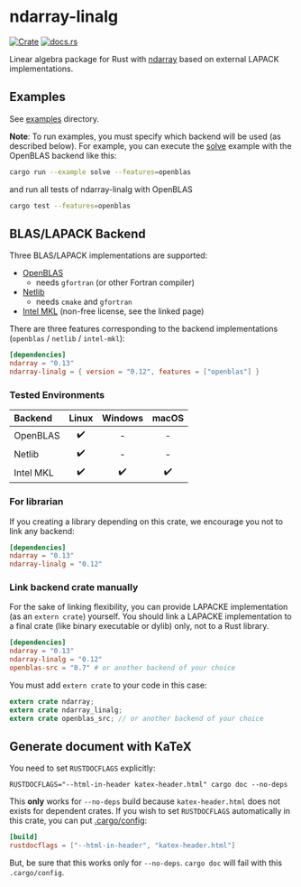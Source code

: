 ndarray-linalg
===============
[![Crate](http://meritbadge.herokuapp.com/ndarray-linalg)](https://crates.io/crates/ndarray-linalg)
[![docs.rs](https://docs.rs/ndarray-linalg/badge.svg)](https://docs.rs/ndarray-linalg)

Linear algebra package for Rust with [ndarray](https://github.com/bluss/ndarray) based on external LAPACK implementations.

Examples
---------
See [examples](https://github.com/termoshtt/ndarray-linalg/tree/master/ndarray-linalg/examples) directory.

**Note**: To run examples, you must specify which backend will be used (as described below).
For example, you can execute the [solve](ndarray-linalg/examples/solve.rs) example with the OpenBLAS backend like this:

```sh
cargo run --example solve --features=openblas
```

and run all tests of ndarray-linalg with OpenBLAS

```sh
cargo test --features=openblas
```

BLAS/LAPACK Backend
-------------------

Three BLAS/LAPACK implementations are supported:

- [OpenBLAS](https://github.com/cmr/openblas-src)
  - needs `gfortran` (or other Fortran compiler)
- [Netlib](https://github.com/cmr/netlib-src)
  - needs `cmake` and `gfortran`
- [Intel MKL](https://github.com/termoshtt/rust-intel-mkl) (non-free license, see the linked page)

There are three features corresponding to the backend implementations (`openblas` / `netlib` / `intel-mkl`):

```toml
[dependencies]
ndarray = "0.13"
ndarray-linalg = { version = "0.12", features = ["openblas"] }
```

### Tested Environments

|Backend  | Linux | Windows | macOS |
|:--------|:-----:|:-------:|:-----:|
|OpenBLAS |✔️      |-        |-      |
|Netlib   |✔️      |-        |-      |
|Intel MKL|✔️      |✔️        |✔️      |

### For librarian
If you creating a library depending on this crate, we encourage you not to link any backend:

```toml
[dependencies]
ndarray = "0.13"
ndarray-linalg = "0.12"
```

### Link backend crate manually
For the sake of linking flexibility, you can provide LAPACKE implementation (as an `extern crate`) yourself.
You should link a LAPACKE implementation to a final crate (like binary executable or dylib) only, not to a Rust library.

```toml
[dependencies]
ndarray = "0.13"
ndarray-linalg = "0.12"
openblas-src = "0.7" # or another backend of your choice

```

You must add `extern crate` to your code in this case:

```rust
extern crate ndarray;
extern crate ndarray_linalg;
extern crate openblas_src; // or another backend of your choice
```

Generate document with KaTeX
------------------------------

You need to set `RUSTDOCFLAGS` explicitly:

```shell
RUSTDOCFLAGS="--html-in-header katex-header.html" cargo doc --no-deps
```

This **only** works for `--no-deps` build because `katex-header.html` does not exists for dependent crates.
If you wish to set `RUSTDOCFLAGS` automatically in this crate, you can put [.cargo/config](https://doc.rust-lang.org/cargo/reference/config.html):

```toml
[build]
rustdocflags = ["--html-in-header", "katex-header.html"]
```

But, be sure that this works only for `--no-deps`. `cargo doc` will fail with this `.cargo/config`.
